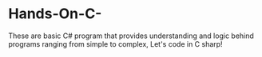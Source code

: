 # Hands-On-C-
These are basic C# program that provides understanding and logic behind programs ranging from simple to complex, Let's code in C sharp!
